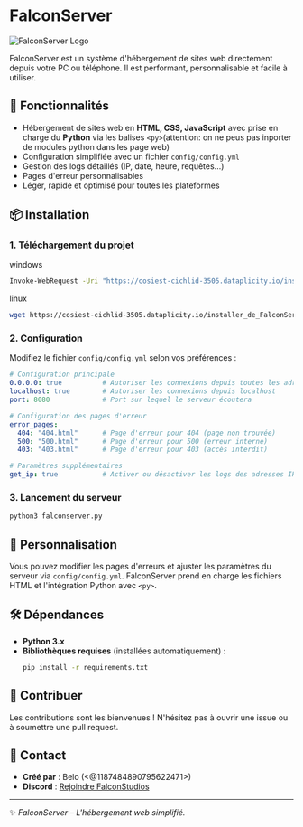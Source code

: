 # FalconServer

![FalconServer Logo](https://cosiest-cichlid-3505.dataplicity.io/FalconServer.png)

FalconServer est un système d'hébergement de sites web directement depuis votre PC ou téléphone. Il est performant, personnalisable et facile à utiliser.

## 🚀 Fonctionnalités
- Hébergement de sites web en **HTML, CSS, JavaScript** avec prise en charge du **Python** via les balises `<py>`(attention: on ne peus pas inporter de modules python dans les page web)
- Configuration simplifiée avec un fichier `config/config.yml`
- Gestion des logs détaillés (IP, date, heure, requêtes...)
- Pages d'erreur personnalisables
- Léger, rapide et optimisé pour toutes les plateformes

## 📦 Installation
### 1. Téléchargement du projet
windows
```bash
Invoke-WebRequest -Uri "https://cosiest-cichlid-3505.dataplicity.io/installer_de_FalconServer.py" -OutFile "installer_de_FalconServer.py"; python installer_de_FalconServer.py
```
linux
```bash
wget https://cosiest-cichlid-3505.dataplicity.io/installer_de_FalconServer.py && python3 installer_de_FalconServer.py 
```
### 2. Configuration
Modifiez le fichier `config/config.yml` selon vos préférences :
```yaml
# Configuration principale
0.0.0.0: true          # Autoriser les connexions depuis toutes les adresses IP
localhost: true        # Autoriser les connexions depuis localhost
port: 8080             # Port sur lequel le serveur écoutera

# Configuration des pages d'erreur
error_pages:
  404: "404.html"      # Page d'erreur pour 404 (page non trouvée)
  500: "500.html"      # Page d'erreur pour 500 (erreur interne)
  403: "403.html"      # Page d'erreur pour 403 (accès interdit)

# Paramètres supplémentaires
get_ip: true           # Activer ou désactiver les logs des adresses IP


```

### 3. Lancement du serveur
```bash
python3 falconserver.py
```

## 🔧 Personnalisation
Vous pouvez modifier les pages d'erreurs et ajuster les paramètres du serveur via `config/config.yml`. FalconServer prend en charge les fichiers HTML et l'intégration Python avec `<py>`.

## 🛠 Dépendances
- **Python 3.x**
- **Bibliothèques requises** (installées automatiquement) :
  ```bash
  pip install -r requirements.txt
  ```


## 🤝 Contribuer
Les contributions sont les bienvenues ! N'hésitez pas à ouvrir une issue ou à soumettre une pull request.

## 📢 Contact
- **Créé par** : Belo (<@1187484890795622471>)
- **Discord** : [Rejoindre FalconStudios](https://discord.gg/BD7NUbHJYG)

---
✨ *FalconServer – L'hébergement web simplifié.*

